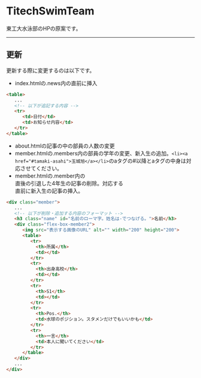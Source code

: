 # TitechSwimTeam

東工大水泳部のHPの原案です。

----
## 更新

更新する際に変更するのは以下です。

* index.htmlの.news内の</table>直前に挿入
```html
<table>
   ...
   <!-- 以下が追記する内容 -->
   <tr>
      <td>日付</td>
      <td>お知らせ内容</td>
   </tr>
</table>
```
* about.htmlの記事の中の部員の人数の変更
* member.htmlの.members内の部員の学年の変更、新入生の追加。`<li><a href="#tamaki-asahi">玉城旭</a></li>`のaタグの#以降とaタグの中身は対応させてください。
* member.htmlの.member内の<div class="memvber">直後の引退した4年生の記事の削除。対応する</div>直前に新入生の記事の挿入。
```html
<div class="member">
   ...
   <!-- 以下が削除・追加する内容のフォーマット -->
   <h3 class="name" id="名前のローマ字。姓名は-でつなげる。">名前</h3>
   <div class="flex-box-member2">
      <img src="表示する画像のURL" alt="" width="200" height="200">
      <table>
         <tr>
           <th>所属</th>
           <td></td>
         </tr>
         <tr>
           <th>出身高校</th>
           <td></td>
         </tr>
         <tr>
           <th>S1</th>
           <td></td>
         </tr>
         <tr>
           <th>Pos.</th>
           <td>水球のポジション。スタメンだけでもいいかも</td>
         </tr>
         <tr>
           <th>一言</th>
           <td>本人に聞いてください</td>
         </tr>
      </table>
   </div>
   ...
</div>
```
